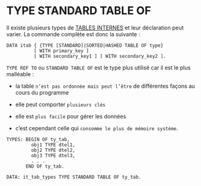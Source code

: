 # **TYPE STANDARD TABLE OF**

Il existe plusieurs types de [TABLES INTERNES](./01_Tables_Internes.md) et leur déclaration peut varier. La commande complète est donc la suivante :

```JS
DATA itab { {TYPE [STANDARD]|SORTED|HASHED TABLE OF type}
          [ WITH primary_key ]
          [ WITH secondary_key1 ] [ WITH secondary_key2 ].
```

`TYPE REF TO` ou `STANDARD TABLE OF` est le type plus utilisé car il est le plus malléable :

- la table `n’est pas ordonnée mais peut l’être` de différentes façons au cours du programme

- elle peut comporter `plusieurs clés`

- elle est `plus facile` pour gérer les données

- c’est cependant celle qui `consomme le plus de mémoire système`.

```JS
TYPES: BEGIN OF ty_tab,
         obj1 TYPE dtel1,
         obj2 TYPE dtel2,
         obj3 TYPE dtel3,
         . . .
       END OF ty_tab.

DATA: it_tab_types TYPE STANDARD TABLE OF ty_tab.
```
